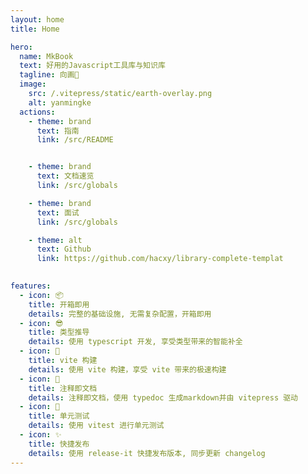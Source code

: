 ```yaml
---
layout: home
title: Home

hero:
  name: MkBook
  text: 好用的Javascript工具库与知识库
  tagline: 向画🌿
  image:
    src: /.vitepress/static/earth-overlay.png
    alt: yanmingke
  actions:
    - theme: brand
      text: 指南
      link: /src/README


    - theme: brand
      text: 文档速览
      link: /src/globals

    - theme: brand
      text: 面试
      link: /src/globals

    - theme: alt
      text: Github
      link: https://github.com/hacxy/library-complete-templat
      

features:
  - icon: 📦
    title: 开箱即用
    details: 完整的基础设施, 无需复杂配置，开箱即用
  - icon: 😎
    title: 类型推导
    details: 使用 typescript 开发, 享受类型带来的智能补全
  - icon: 🚀
    title: vite 构建
    details: 使用 vite 构建，享受 vite 带来的极速构建
  - icon: 📄
    title: 注释即文档
    details: 注释即文档，使用 typedoc 生成markdown并由 vitepress 驱动
  - icon: 📐
    title: 单元测试
    details: 使用 vitest 进行单元测试
  - icon: ✨
    title: 快捷发布
    details: 使用 release-it 快捷发布版本, 同步更新 changelog
---
```

